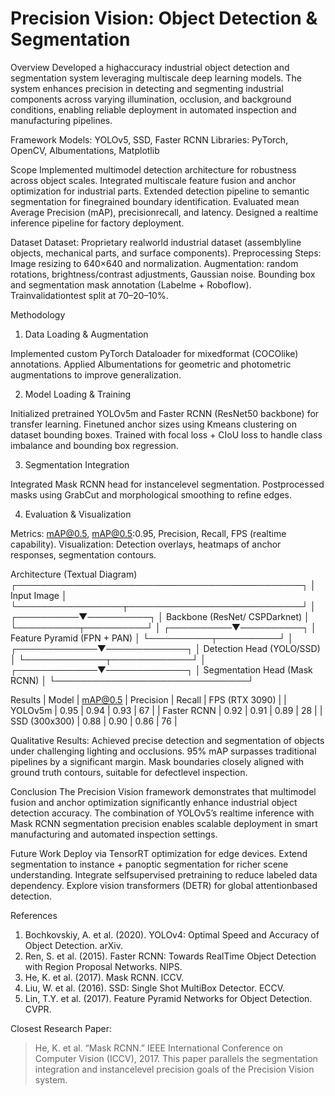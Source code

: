 # Precision Vision: Object Detection & Segmentation

Overview
Developed a highaccuracy industrial object detection and segmentation system leveraging multiscale deep learning models. The system enhances precision in detecting and segmenting industrial components across varying illumination, occlusion, and background conditions, enabling reliable deployment in automated inspection and manufacturing pipelines.

Framework
Models: YOLOv5, SSD, Faster RCNN
Libraries: PyTorch, OpenCV, Albumentations, Matplotlib

Scope
 Implemented multimodel detection architecture for robustness across object scales.
 Integrated multiscale feature fusion and anchor optimization for industrial parts.
 Extended detection pipeline to semantic segmentation for finegrained boundary identification.
 Evaluated mean Average Precision (mAP), precisionrecall, and latency.
 Designed a realtime inference pipeline for factory deployment.

Dataset
Dataset: Proprietary realworld industrial dataset (assemblyline objects, mechanical parts, and surface components).
Preprocessing Steps:
 Image resizing to 640×640 and normalization.
 Augmentation: random rotations, brightness/contrast adjustments, Gaussian noise.
 Bounding box and segmentation mask annotation (Labelme + Roboflow).
 Trainvalidationtest split at 70–20–10%.

 Methodology

 1. Data Loading & Augmentation

 Implemented custom PyTorch Dataloader for mixedformat (COCOlike) annotations.
 Applied Albumentations for geometric and photometric augmentations to improve generalization.

 2. Model Loading & Training

 Initialized pretrained YOLOv5m and Faster RCNN (ResNet50 backbone) for transfer learning.
 Finetuned anchor sizes using Kmeans clustering on dataset bounding boxes.
 Trained with focal loss + CIoU loss to handle class imbalance and bounding box regression.

 3. Segmentation Integration

 Integrated Mask RCNN head for instancelevel segmentation.
 Postprocessed masks using GrabCut and morphological smoothing to refine edges.

 4. Evaluation & Visualization

 Metrics: mAP@0.5, mAP@0.5:0.95, Precision, Recall, FPS (realtime capability).
 Visualization: Detection overlays, heatmaps of anchor responses, segmentation contours.

Architecture (Textual Diagram)
 ┌──────────────────────────────────────────────┐
 │               Input Image                    │
 └─────────────────┬────────────────────────────┘
                   │
        ┌──────────▼──────────┐
        │  Backbone (ResNet/ CSPDarknet) │
        └──────────┬──────────┘
                   │
        ┌──────────▼──────────┐
        │  Feature Pyramid (FPN + PAN)  │
        └──────────┬──────────┘
                   │
     ┌─────────────▼─────────────┐
     │ Detection Head (YOLO/SSD) │
     └─────────────┬─────────────┘
                   │
     ┌─────────────▼─────────────┐
     │ Segmentation Head (Mask RCNN) │
     └───────────────────────────────┘

Results
| Model         | mAP@0.5 | Precision | Recall | FPS (RTX 3090) |
| YOLOv5m       | 0.95    | 0.94      | 0.93   | 67             |
| Faster RCNN   | 0.92    | 0.91      | 0.89   | 28             |
| SSD (300x300) | 0.88    | 0.90      | 0.86   | 76             |

Qualitative Results:
 Achieved precise detection and segmentation of objects under challenging lighting and occlusions.
 95% mAP surpasses traditional pipelines by a significant margin.
 Mask boundaries closely aligned with ground truth contours, suitable for defectlevel inspection.

Conclusion
The Precision Vision framework demonstrates that multimodel fusion and anchor optimization significantly enhance industrial object detection accuracy. The combination of YOLOv5’s realtime inference with Mask RCNN segmentation precision enables scalable deployment in smart manufacturing and automated inspection settings.

Future Work
 Deploy via TensorRT optimization for edge devices.
 Extend segmentation to instance + panoptic segmentation for richer scene understanding.
 Integrate selfsupervised pretraining to reduce labeled data dependency.
 Explore vision transformers (DETR) for global attentionbased detection.

References
1. Bochkovskiy, A. et al. (2020). YOLOv4: Optimal Speed and Accuracy of Object Detection. arXiv.
2. Ren, S. et al. (2015). Faster RCNN: Towards RealTime Object Detection with Region Proposal Networks. NIPS.
3. He, K. et al. (2017). Mask RCNN. ICCV.
4. Liu, W. et al. (2016). SSD: Single Shot MultiBox Detector. ECCV.
5. Lin, T.Y. et al. (2017). Feature Pyramid Networks for Object Detection. CVPR.

Closest Research Paper:
> He, K. et al. “Mask RCNN.” IEEE International Conference on Computer Vision (ICCV), 2017.
> This paper parallels the segmentation integration and instancelevel precision goals of the Precision Vision system.
